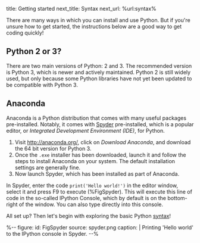 title: Getting started
next_title: Syntax
next_url: %url:syntax%


There are many ways in which you can install and use Python. But if you're unsure how to get started, the instructions below are a good way to get coding quickly!


## Python 2 or 3?

There are two main versions of Python: 2 and 3. The recommended version is Python 3, which is newer and actively maintained. Python 2 is still widely used, but only because some Python libraries have not yet been updated to be compatible with Python 3.


## Anaconda

Anaconda is a Python distribution that comes with many useful packages pre-installed. Notably, it comes with [Spyder](https://www.spyder-ide.org/) pre-installed, which is a popular editor, or *Integrated Development Environment (IDE)*, for Python.

1. Visit <http://anaconda.org/>, click on *Download Anaconda*, and download the 64 bit version for Python 3.
2. Once the `.exe` installer has been downloaded, launch it and follow the steps to install Anaconda on your system. The default installation settings are generally fine.
3. Now launch Spyder, which has been installed as part of Anaconda.

In Spyder, enter the code `print('Hello world!')` in the editor window, select it and press F9 to execute (%FigSpyder). This will execute this line of code in the so-called IPython Console, which by default is on the bottom-right of the window. You can also type directly into this console.

All set up? Then let's begin with exploring the basic Python [syntax](%url:syntax%)!


%--
figure:
 id: FigSpyder
 source: spyder.png
 caption: |
  Printing 'Hello world' to the IPython console in Spyder.
--%
